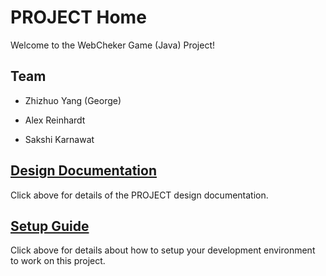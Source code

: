 # PROJECT Home

Welcome to the WebCheker Game (Java) Project!

## Team

* Zhizhuo Yang (George)

* Alex Reinhardt

* Sakshi Karnawat

## [Design Documentation](DesignDoc)

Click above for details of the PROJECT design documentation.

## [Setup Guide](SetupGuide)

Click above for details about how to setup your development environment to work on this project.
